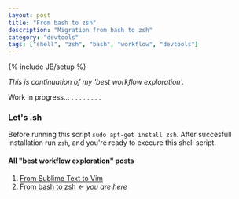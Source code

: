 ```yaml
---
layout: post
title: "From bash to zsh"
description: "Migration from bash to zsh"
category: "devtools"
tags: ["shell", "zsh", "bash", "workflow", "devtools"]
---
```

{% include JB/setup %}

_This is continuation of my 'best workflow exploration'._

Work in progress...
.
.
.
.
.
.
.
.

### Let's .sh
Before running this script `sudo apt-get install zsh`.
After succesfull installation run `zsh`, and you're ready to execure this shell script.

<script src="https://gist.github.com/JosephBuchma/69eb0c387d0b8c86cd3a.js"></script>


#### All "best workflow exploration" posts
   1. [From Sublime Text to Vim](/devtools/2015/05/03/from-sublime-text-to-vim/)
   2. [From bash to zsh](#) <- _you are here_

